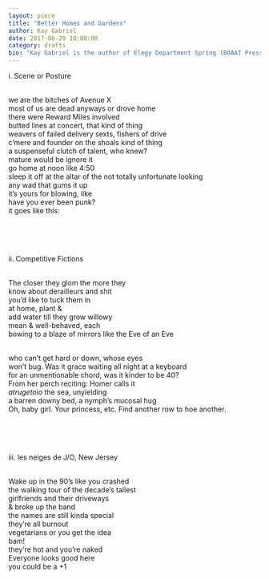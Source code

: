 ```yaml
---
layout: piece
title: "Better Homes and Gardens"
author: Kay Gabriel
date: 2017-06-20 10:00:00
category: drafts
bio: "Kay Gabriel is the author of Elegy Department Spring (BOAAT Press, 2017) and, with David W. Pritchard, Impropria Persona (Damask Press, 2017). She co-edits Vetch (vetchpoetry.org). Find her provocations on Twitter at @unit01barbie."
---
```

i. Scene or Posture<br><br>

we are the bitches of Avenue X<br>
most of us are dead anyways or drove home<br>
there were Reward Miles involved<br>
butted lines at concert, that kind of thing<br>
weavers of failed delivery sexts, fishers of drive<br>
c’mere and founder on the shoals kind of thing<br>
a suspenseful clutch of talent, who knew? <br>
mature would be ignore it<br>
go home at noon like 4:50<br>
sleep it off at the altar of the not totally unfortunate looking<br>
any wad that gums it up <br>
it’s yours for blowing, like<br>
have you ever been punk?<br>
it goes like this:<br><br>

<br><br>

ii. Competitive Fictions<br><br>

The closer they glom the more they<br>
know about derailleurs and shit<br>
you’d like to tuck them in <br>
at home, plant & <br>
add water till they grow willowy<br>
mean & well-behaved, each <br>
bowing to a blaze of mirrors like the Eve of an Eve<br><br>

who can’t get hard or down, whose eyes<br>
won’t bug. Was it grace waiting all night at a keyboard<br>
for an unmentionable chord, was it kinder to be 40?<br>
From her perch reciting: Homer calls it<br>
<i>atrugetoio</i> the sea, unyielding<br>
a barren downy bed, a nymph’s mucosal hug<br>
Oh, baby girl. Your princess, etc. Find another row to hoe another.<br><br>

<br><br>

iii. les neiges de J/O, New Jersey<br><br>

Wake up in the 90’s like you crashed <br>
the walking tour of the decade’s tallest<br>
girlfriends and their driveways<br>
& broke up the band<br>
the names are still kinda special <br>
they’re all burnout<br>
vegetarians or you get the idea<br>
bam!<br>
they’re hot and you’re naked <br>
Everyone looks good here<br>
you could be a +1<br>